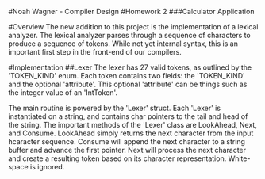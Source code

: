 #Noah Wagner - Compiler Design 
#Homework 2
###Calculator Application

#Overview
The new addition to this project is the implementation of a lexical analyzer. The lexical analyzer parses through a sequence of characters to produce a sequence of tokens. While not yet internal syntax, this is an important first step in the front-end of our compilers.

#Implementation
##Lexer
The lexer has 27 valid tokens, as outlined by the 'TOKEN_KIND' enum. Each token contains two fields: the 'TOKEN_KIND' and the optional 'attribute'. This optional 'attribute' can be things such as the integer value of an 'IntToken'.

The main routine is powered by the 'Lexer' struct. Each 'Lexer' is instantiated on a string, and contains char pointers to the tail and head of the string. The important methods of the 'Lexer' class are LookAhead, Next, and Consume. LookAhead simply returns the next character from the input hcaracter sequence. Consume will append the next character to a string buffer and advance the first pointer. Next will process the next character and create a resulting token based on its character representation. White-space is ignored.
